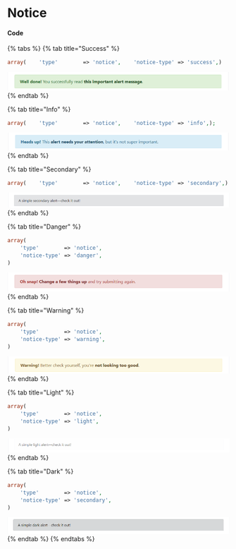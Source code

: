 # Notice

#### Code

{% tabs %}
{% tab title="Success" %}
```php
array(    'type'        => 'notice',    'notice-type' => 'success',)
```

![](../../.gitbook/assets/success%20%286%29.png)
{% endtab %}

{% tab title="Info" %}
```php
array(    'type'        => 'notice',    'notice-type' => 'info',);
```

![](../../.gitbook/assets/info.png)
{% endtab %}

{% tab title="Secondary" %}
```php
array(    'type'        => 'notice',    'notice-type' => 'secondary',)
```

![](../../.gitbook/assets/secondary.png)
{% endtab %}

{% tab title="Danger" %}
```php
array(
    'type'        => 'notice',
    'notice-type' => 'danger',
)
```

![](../../.gitbook/assets/danger.png)
{% endtab %}

{% tab title="Warning" %}
```php
array(
    'type'        => 'notice',
    'notice-type' => 'warning',
)
```

![](../../.gitbook/assets/warning.png)
{% endtab %}

{% tab title="Light" %}
```php
array(
    'type'        => 'notice',
    'notice-type' => 'light',
)
```

![](../../.gitbook/assets/light.png)
{% endtab %}

{% tab title="Dark" %}
```php
array(
    'type'        => 'notice',
    'notice-type' => 'secondary',
)
```

![](../../.gitbook/assets/dark.png)
{% endtab %}
{% endtabs %}

